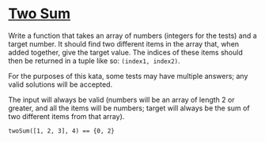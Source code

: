 # [Two Sum](https://www.codewars.com/kata/two-sum "https://www.codewars.com/kata/52c31f8e6605bcc646000082")

Write a function that takes an array of numbers (integers for the tests) and a target number. It should find two different items in the array that, when added together, give the target value. The indices of these items should then be returned in a tuple like so: `(index1, index2)`.

For the purposes of this kata, some tests may have multiple answers; any valid solutions will be accepted.

The input will always be valid (numbers will be an array of length 2 or greater, and all the items will be numbers; target will always be the sum of two different items from that array).

```
twoSum([1, 2, 3], 4) == {0, 2}
```